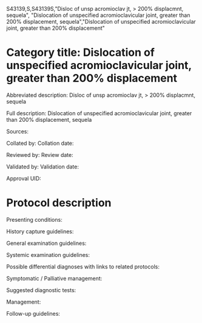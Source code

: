 S43139,S,S43139S,"Disloc of unsp acromioclav jt, > 200% displacmnt, sequela", "Dislocation of unspecified acromioclavicular joint, greater than 200% displacement, sequela","Dislocation of unspecified acromioclavicular joint, greater than 200% displacement"
# Category title: Dislocation of unspecified acromioclavicular joint, greater than 200% displacement

Abbreviated description: Disloc of unsp acromioclav jt, > 200% displacmnt, sequela

Full description: Dislocation of unspecified acromioclavicular joint, greater than 200% displacement, sequela

Sources:

Collated by:
Collation date:

Reviewed by:
Review date:

Validated by:
Validation date:

Approval UID:

# Protocol description

Presenting conditions:

History capture guidelines:

General examination guidelines:

Systemic examination guidelines:

Possible differential diagnoses with links to related protocols:

Symptomatic / Palliative management:

Suggested diagnostic tests:

Management:

Follow-up guidelines:
